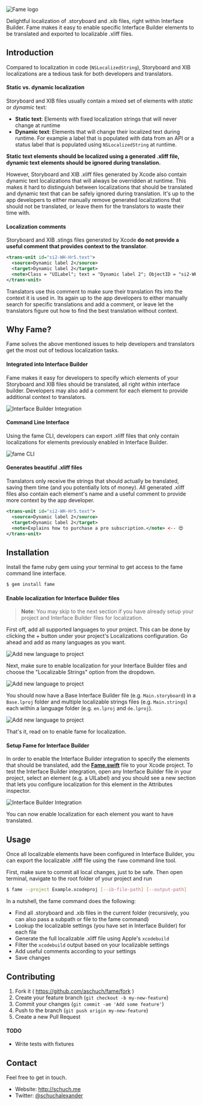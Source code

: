 ![Fame logo](docs/logo.png)

Delightful localization of .storyboard and .xib files, right within Interface Builder. Fame makes it easy to enable specific Interface Builder elements to be translated and exported to localizable .xliff files.

## Introduction

Compared to localization in code (`NSLocalizedString`), Storyboard and XIB localizations are a tedious task for both developers and translators.

#### Static vs. dynamic localization

Storyboard and XIB files usually contain a mixed set of elements with *static* or *dynamic* text:
* **Static text**: Elements with fixed localization strings that will never change at runtime
* **Dynamic text**: Elements that will change their localized text during runtime. For example a label that is populated with data from an API or a status label that is populated using `NSLocalizedString` at runtime.

**Static text elements should be localized using a generated .xliff file, dynamic text elements should be ignored during translation.**

However, Storyboard and XIB .xliff files generated by Xcode also contain dynamic text localizations that will always be overridden at runtime. This makes it hard to distinguish between localizations that should be translated and dynamic text that can be safely ignored during translation.
It's up to the app developers to either manually remove generated localizations that should not be translated, or leave them for the translators to waste their time with.

#### Localization comments

Storyboard and XIB .stings files generated by Xcode **do not provide a useful comment that provides context to the translator**.

```xml
<trans-unit id="si2-WH-Hr5.text">
  <source>Dynamic label 2</source>
  <target>Dynamic label 2</target>
  <note>Class = "UILabel"; text = "Dynamic label 2"; ObjectID = "si2-WH-Hr5";</note> <-- 🙄
</trans-unit>
```

Translators use this comment to make sure their translation fits into the context it is used in. Its again up to the app developers to either manually search for specific translations and add a comment, or leave let the translators figure out how to find the best translation without context.


## Why Fame?

Fame solves the above mentioned issues to help developers and translators get the most out of tedious localization tasks.

#### Integrated into Interface Builder

Fame makes it easy for developers to specify which elements of your Storyboard and XIB files should be translated, all right within interface builder. Developers may also add a comment for each element to provide additional context to  translators.

![Interface Builder Integration](docs/ib_detail.png)

#### Command Line Interface

Using the fame CLI, developers can export .xliff files that only contain localizations for elements previously enabled in Interface Builder.

![fame CLI](docs/terminal.gif)

#### Generates beautiful .xliff files

Translators only receive the strings that should actually be translated, saving them time (and you potentially lots of money). All generated .xliff files also contain each element's name and a useful comment to provide more context by the app developer.

```xml
<trans-unit id="si2-WH-Hr5.text">
  <source>Dynamic label 2</source>
  <target>Dynamic label 2</target>
  <note>Explains how to purchase a pro subscription.</note> <-- 😍
</trans-unit>
```

## Installation

Install the fame ruby gem using your terminal to get access to the fame command line interface.

```bash
$ gem install fame
```

#### Enable localization for Interface Builder files

> **Note**: You may skip to the next section if you have already setup your project and Interface Builder files for localization.

First off, add all supported languages to your project. This can be done by clicking the + button under your project's Localizations configuration. Go ahead and add as many languages as you want.

![Add new language to project](docs/add_language.png)

Next, make sure to enable localization for your Interface Builder files and choose the "Localizable Strings" option from the dropdown.

![Add new language to project](docs/storyboard_setup.png)

You should now have a Base Interface Builder file (e.g. `Main.storyboard`) in a `Base.lproj` folder and multiple localizable strings files (e.g. `Main.strings`) each within a language folder (e.g. `en.lproj` and `de.lproj`).

![Add new language to project](docs/folder_structure.png)

That's it, read on to enable fame for localization.

#### Setup Fame for Interface Builder

In order to enable the Interface Builder integration to specify the elements that should be translated, add the **[Fame.swift](platform/Fame.swift)** file to your Xcode project. To test the Interface Builder integration, open any Interface Builder file in your project, select an element (e.g. a UILabel) and you should see a new section that lets you configure localization for this element in the Attributes inspector.

![Interface Builder Integration](docs/ib.png)

You can now enable localization for each element you want to have translated.

## Usage

Once all localizable elements have been configured in Interface Builder, you can export the localizable .xliff file using the `fame` command line tool.

First, make sure to commit all local changes, just to be safe. Then open terminal, navigate to the root folder of your project and run

```bash
$ fame --project Example.xcodeproj [--ib-file-path] [--output-path]
```

In a nutshell, the fame command does the following:

* Find all .storyboard and .xib files in the current folder (recursively, you can also pass a subpath or file to the fame command)
* Lookup the localizable settings (you have set in Interface Builder) for each file
* Generate the full localizable .xliff file using Apple's `xcodebuild`
* Filter the  `xcodebuild` output based on your localizable settings
* Add useful comments according to your settings
* Save changes

## Contributing

1. Fork it ( https://github.com/aschuch/fame/fork )
2. Create your feature branch (`git checkout -b my-new-feature`)
3. Commit your changes (`git commit -am 'Add some feature'`)
4. Push to the branch (`git push origin my-new-feature`)
5. Create a new Pull Request

#### TODO

* Write tests with fixtures

## Contact

Feel free to get in touch.

* Website: <http://schuch.me>
* Twitter: [@schuchalexander](http://twitter.com/schuchalexander)
